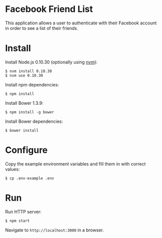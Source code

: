 # Facebook Friend List

This application allows a user to authenticate with their Facebook account
in order to see a list of their friends.

# Install

Install Node.js 0.10.30 (optionally using [nvm][1]):

    $ nvm install 0.10.30
    $ nvm use 0.10.30

Install npm dependencies:

    $ npm install

Install Bower 1.3.9:

    $ npm install -g bower

Install Bower dependencies:

    $ bower install

# Configure

Copy the example environment variables and fill them in with correct values:

    $ cp .env-example .env

# Run

Run HTTP server:

    $ npm start

Navigate to `http://localhost:3000` in a browser.

[1]: https://github.com/creationix/nvm
